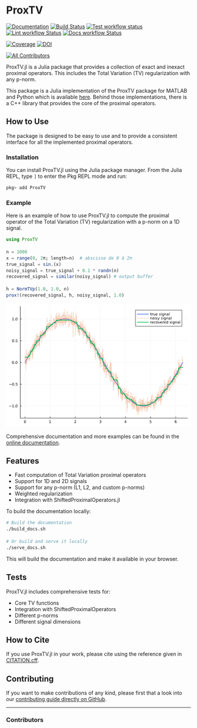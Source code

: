 # ProxTV

[![Documentation](https://img.shields.io/badge/docs-dev-blue.svg)](https://nathanemac.github.io/ProxTV.jl)
[![Build Status](https://github.com/nathanemac/ProxTV.jl/workflows/Test/badge.svg)](https://github.com/nathanemac/ProxTV.jl/actions)
[![Test workflow status](https://github.com/nathanemac/ProxTV.jl/actions/workflows/Test.yml/badge.svg?branch=main)](https://github.com/nathanemac/ProxTV.jl/actions/workflows/Test.yml?query=branch%3Amain)
[![Lint workflow Status](https://github.com/nathanemac/ProxTV.jl/actions/workflows/Lint.yml/badge.svg?branch=main)](https://github.com/nathanemac/ProxTV.jl/actions/workflows/Lint.yml?query=branch%3Amain)
[![Docs workflow Status](https://github.com/nathanemac/ProxTV.jl/actions/workflows/Docs.yml/badge.svg?branch=main)](https://github.com/nathanemac/ProxTV.jl/actions/workflows/Docs.yml?query=branch%3Amain)

[![Coverage](https://codecov.io/gh/nathanemac/ProxTV.jl/branch/main/graph/badge.svg)](https://codecov.io/gh/nathanemac/ProxTV.jl)
[![DOI](https://zenodo.org/badge/DOI/FIXME)](https://doi.org/FIXME)

[![All Contributors](https://img.shields.io/github/all-contributors/nathanemac/ProxTV.jl?labelColor=5e1ec7&color=c0ffee&style=flat-square)](#contributors)

ProxTV.jl is a Julia package that provides a collection of exact and inexact proximal operators. This includes the Total Variation (TV) regularization with any p-norm.

This package is a Julia implementation of the ProxTV package for MATLAB and Python which is available [here](https://github.com/albarji/proxTV). Behind those implementations, there is a C++ library that provides the core of the proximal operators.

## How to Use

The package is designed to be easy to use and to provide a consistent interface for all the implemented proximal operators.

### Installation

You can install ProxTV.jl using the Julia package manager. From the Julia REPL, type `]` to enter the Pkg REPL mode and run:

```julia
pkg> add ProxTV
```

### Example

Here is an example of how to use ProxTV.jl to compute the proximal operator of the Total Variation (TV) regularization with a p-norm on a 1D signal.

```julia
using ProxTV

n = 1000
x = range(0, 2π; length=n)  # abscisse de 0 à 2π
true_signal = sin.(x)
noisy_signal = true_signal + 0.1 * randn(n)
recovered_signal = similar(noisy_signal) # output buffer

h = NormTVp(1.0, 1.0, n)
prox!(recovered_signal, h, noisy_signal, 1.0)

```

![Result](src/assets/simple_example_plot.png)

Comprehensive documentation and more examples can be found in the [online documentation](https://nathanemac.github.io/ProxTV.jl).

## Features

- Fast computation of Total Variation proximal operators
- Support for 1D and 2D signals
- Support for any p-norm (L1, L2, and custom p-norms)
- Weighted regularization
- Integration with ShiftedProximalOperators.jl

To build the documentation locally:

```bash
# Build the documentation
./build_docs.sh

# Or build and serve it locally
./serve_docs.sh
```

This will build the documentation and make it available in your browser.

## Tests

ProxTV.jl includes comprehensive tests for:

- Core TV functions
- Integration with ShiftedProximalOperators
- Different p-norms
- Different signal dimensions

## How to Cite

If you use ProxTV.jl in your work, please cite using the reference given in [CITATION.cff](https://github.com/nathanemac/ProxTV.jl/blob/main/CITATION.cff).

## Contributing

If you want to make contributions of any kind, please first that a look into our [contributing guide directly on GitHub](docs/src/90-contributing.md).

---

### Contributors

<!-- ALL-CONTRIBUTORS-LIST:START - Do not remove or modify this section -->
<!-- prettier-ignore-start -->
<!-- markdownlint-disable -->

<!-- markdownlint-restore -->
<!-- prettier-ignore-end -->

<!-- ALL-CONTRIBUTORS-LIST:END -->
